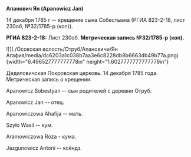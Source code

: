 **Апанович Ян (Apanowicz Jan)**

14 декабря 1785 г -- крещение сына Собестыана (РГИА 823-2-18, лист
230об, №32/1785-р (коп)).

**РГИА 823-2-18:** Лист 230об. **Метрическая запись №32/1785-р (коп).**

![](./Осовская волость/Отруб/Апановичи/Ян Агафия/media/dc6203a1c038b7aa3e6c8228db8b6663db49b77a.png){width="6.496527777777778in"
height="1.6027777777777779in"}

Дедиловичская Покровская церковь. 14 декабря 1785 года. Метрическая
запись о крещении.

Apanowicz Sobestyan -- сын родителей с деревни Отруб.

Apanowicz Jan -- отец.

Apanowiczowa Ahafija -- мать.

Szyło Wasil -- кум.

Aramowiczowa Róza - кума.

Jazgunowicz Antoni -- ксёндз.
